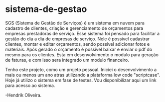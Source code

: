 # sistema-de-gestao
SGS (Sistema de Gestão de Serviços) é um sistema em nuvem para cadastro de clientes, criação e gerenciamento de orçamentos para empresas prestadoras de serviço.
Esse sistema foi pensado para facilitar a gestão do dia a dia de empresas de serviço. Nele é possivel cadastrar clientes, montar e editar orçamentos, sendo possivel
adicionar fotos e materiais.
Após gerado o orçamento é possivel baixar e enviar o pdf do mesmo para os clientes.
Esta em desenvolvimento o modulo para geração de faturas, e com isso sera integrado um modulo financeiro.

Tenho este projeto, como um projeto pessoal. Iniciei o desenvolvimento a mais ou menos um ano atras utilizando a plataforma low code "scriptcase". Hoje já utilizo o sistema em fase
de testes. Vou disponibilizar aqui um link para acesso ao sistema. 

-Hendrik Oliveira.
